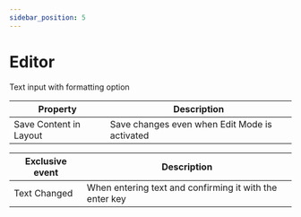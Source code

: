 ```yaml
---
sidebar_position: 5
---
```

# Editor

Text input with formatting option

| **Property** | **Description** |
| --- | --- |
| Save Content in Layout | Save changes even when Edit Mode is activated |


| Exclusive event | Description |
| --- | --- |
| Text Changed | When entering text and confirming it with the enter key |
